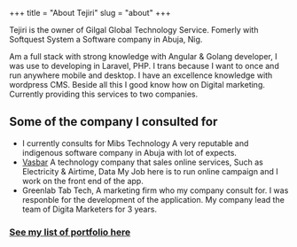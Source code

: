 +++
title = "About Tejiri"
slug = "about"
+++

Tejiri is the owner of Gilgal Global Technology Service. Fomerly with Softquest System a Software company in 
Abuja, Nig. 

Am a full stack with strong knowledge with Angular & Golang developer, I was use to developing in Laravel, PHP.
I trans because I want to once and run anywhere mobile and desktop. I have an excellence knowledge with wordpress CMS. Beside all this I good know how on Digital marketing. Currently providing this services to two companies.

## Some of the company I consulted for
* I currently consults for Mibs Technology A very reputable and indigenous  software company in Abuja with lot of expects. 
* [Vasbar](https://vasbar.com/#) A technology company that sales online services, Such as Electricity & Airtime, Data
    My Job here is to run online campaign and I work on the front end of the app.
* Greenlab Tab Tech, A marketing firm who my company consult for. I was responble for the development of the        application. My company lead the team of Digita Marketers for 3 years.


### [See my list of portfolio here](/projects)

